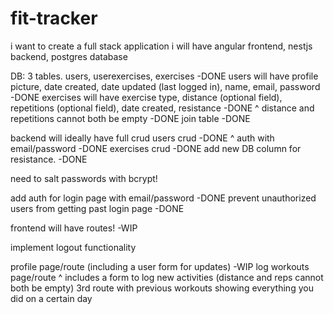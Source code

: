 # fit-tracker

i want to create a full stack application
i will have angular frontend, nestjs backend, postgres database

DB:
3 tables. users, userexercises, exercises -DONE
users will have profile picture, date created, date updated (last logged in), name, email, password -DONE
exercises will have exercise type, distance (optional field), repetitions (optional field), date created, resistance -DONE
^ distance and repetitions cannot both be empty -DONE
join table -DONE


backend will ideally have full crud
users crud -DONE
^ auth with email/password -DONE
exercises crud -DONE
add new DB column for resistance. -DONE

need to salt passwords with bcrypt!

add auth for login page with email/password -DONE
prevent unauthorized users from getting past login page -DONE

frontend will have routes! -WIP

implement logout functionality

profile page/route (including a user form for updates) -WIP
log workouts page/route
^ includes a form to log new activities (distance and reps cannot both be empty)
3rd route with previous workouts showing everything you did on a certain day

